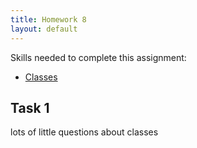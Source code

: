 ```yaml
---
title: Homework 8
layout: default
---
```


Skills needed to complete this assignment:

- [Classes](/lecture/classes.html)

## Task 1

lots of little questions about classes